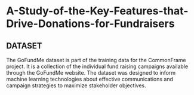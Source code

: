 # A-Study-of-the-Key-Features-that-Drive-Donations-for-Fundraisers
## DATASET
 The GoFundMe dataset is part of the training data for the CommonFrame project. It is a collection of the individual fund raising campaigns available through the GoFundMe 
 website. The dataset was designed to inform machine learning technologies about effective communications and campaign strategies to maximize stakeholder objectives.
